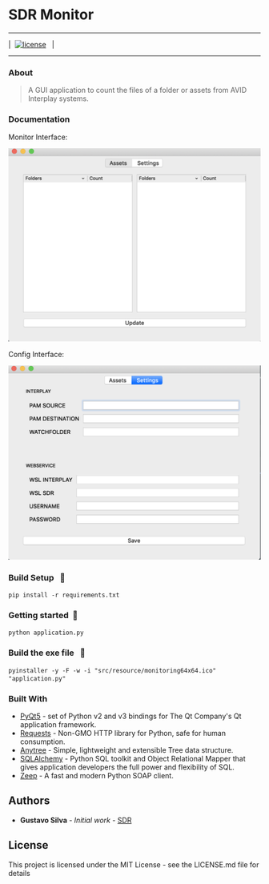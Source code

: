# SDR Monitor

---

| &nbsp;[![license](https://img.shields.io/github/license/ajaymache/travis-ci-with-github.svg)](https://opensource.org/licenses/MIT)&nbsp;&nbsp; |

---

### About
> A GUI application to count the files of a folder or assets from AVID Interplay systems.

### Documentation

Monitor Interface:
<p align="center" >
    <img src="docs/img/assetinterface.png" title="Asset">
</p>

Config Interface:
<p align="center" >
    <img src="docs/img/configinterface.png" title="Config">
</p>

### Build Setup &nbsp; :construction:

``` 
pip install -r requirements.txt
```

### Getting started &nbsp;:running:

``` 
python application.py
```

### Build the exe file &nbsp; :construction:

```
pyinstaller -y -F -w -i "src/resource/monitoring64x64.ico" "application.py"
```


### Built With

* [PyQt5](https://www.riverbankcomputing.com/software/pyqt/intro) - set of Python v2 and v3 bindings for The Qt Company's Qt application framework.
* [Requests](https://2.python-requests.org//en/master/#) - Non-GMO HTTP library for Python, safe for human consumption.
* [Anytree](https://anytree.readthedocs.io/en/latest) - Simple, lightweight and extensible Tree data structure.
* [SQLAlchemy](https://www.sqlalchemy.org/) - Python SQL toolkit and Object Relational Mapper that gives application developers the full power and flexibility of SQL.
* [Zeep](https://python-zeep.readthedocs.io/en/master/) - A fast and modern Python SOAP client.

## Authors

* **Gustavo Silva** - *Initial work* - [SDR](https://github.com/gusilva/sdr)

## License

This project is licensed under the MIT License - see the LICENSE.md file for details